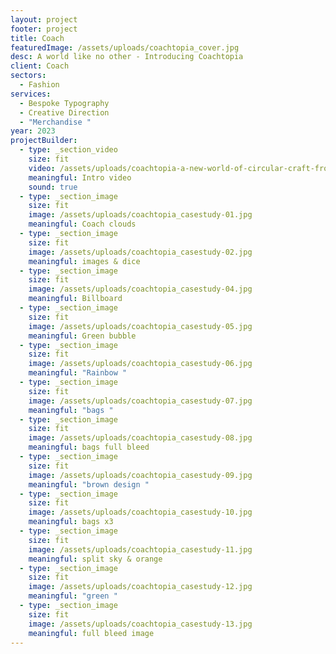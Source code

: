```yaml
---
layout: project
footer: project
title: Coach
featuredImage: /assets/uploads/coachtopia_cover.jpg
desc: A world like no other - Introducing Coachtopia
client: Coach
sectors:
  - Fashion
services:
  - Bespoke Typography
  - Creative Direction
  - "Merchandise "
year: 2023
projectBuilder:
  - type: _section_video
    size: fit
    video: /assets/uploads/coachtopia-a-new-world-of-circular-craft-from-coach.mp4
    meaningful: Intro video
    sound: true
  - type: _section_image
    size: fit
    image: /assets/uploads/coachtopia_casestudy-01.jpg
    meaningful: Coach clouds
  - type: _section_image
    size: fit
    image: /assets/uploads/coachtopia_casestudy-02.jpg
    meaningful: images & dice
  - type: _section_image
    size: fit
    image: /assets/uploads/coachtopia_casestudy-04.jpg
    meaningful: Billboard
  - type: _section_image
    size: fit
    image: /assets/uploads/coachtopia_casestudy-05.jpg
    meaningful: Green bubble
  - type: _section_image
    size: fit
    image: /assets/uploads/coachtopia_casestudy-06.jpg
    meaningful: "Rainbow "
  - type: _section_image
    size: fit
    image: /assets/uploads/coachtopia_casestudy-07.jpg
    meaningful: "bags "
  - type: _section_image
    size: fit
    image: /assets/uploads/coachtopia_casestudy-08.jpg
    meaningful: bags full bleed
  - type: _section_image
    size: fit
    image: /assets/uploads/coachtopia_casestudy-09.jpg
    meaningful: "brown design "
  - type: _section_image
    size: fit
    image: /assets/uploads/coachtopia_casestudy-10.jpg
    meaningful: bags x3
  - type: _section_image
    size: fit
    image: /assets/uploads/coachtopia_casestudy-11.jpg
    meaningful: split sky & orange
  - type: _section_image
    size: fit
    image: /assets/uploads/coachtopia_casestudy-12.jpg
    meaningful: "green "
  - type: _section_image
    size: fit
    image: /assets/uploads/coachtopia_casestudy-13.jpg
    meaningful: full bleed image
---
```


